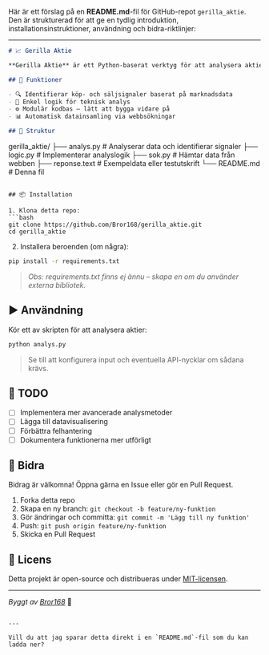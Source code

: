 Här är ett förslag på en **README.md**-fil för GitHub-repot `gerilla_aktie`. Den är strukturerad för att ge en tydlig introduktion, installationsinstruktioner, användning och bidra-riktlinjer:

---

```markdown
# 📈 Gerilla Aktie

**Gerilla Aktie** är ett Python-baserat verktyg för att analysera aktiemarknadsdata och identifiera potentiella köp- och säljsignaler. Projektet syftar till att förenkla beslutsfattande för investerare genom att automatisera analysprocesser.

## 🚀 Funktioner

- 🔍 Identifierar köp- och säljsignaler baserat på marknadsdata
- 🧠 Enkel logik för teknisk analys
- ⚙️ Modulär kodbas – lätt att bygga vidare på
- 📊 Automatisk datainsamling via webbsökningar

## 🧱 Struktur

```

gerilla\_aktie/
├── analys.py        # Analyserar data och identifierar signaler
├── logic.py         # Implementerar analyslogik
├── sok.py           # Hämtar data från webben
├── reponse.text     # Exempeldata eller testutskrift
└── README.md        # Denna fil

````

## 📦 Installation

1. Klona detta repo:
```bash
git clone https://github.com/Bror168/gerilla_aktie.git
cd gerilla_aktie
````

2. Installera beroenden (om några):

```bash
pip install -r requirements.txt
```

> *Obs: requirements.txt finns ej ännu – skapa en om du använder externa bibliotek.*

## ▶️ Användning

Kör ett av skripten för att analysera aktier:

```bash
python analys.py
```

> Se till att konfigurera input och eventuella API-nycklar om sådana krävs.

## 🔧 TODO

* [ ] Implementera mer avancerade analysmetoder
* [ ] Lägga till datavisualisering
* [ ] Förbättra felhantering
* [ ] Dokumentera funktionerna mer utförligt

## 🤝 Bidra

Bidrag är välkomna! Öppna gärna en Issue eller gör en Pull Request.

1. Forka detta repo
2. Skapa en ny branch: `git checkout -b feature/ny-funktion`
3. Gör ändringar och committa: `git commit -m 'Lägg till ny funktion'`
4. Push: `git push origin feature/ny-funktion`
5. Skicka en Pull Request

## 📝 Licens

Detta projekt är open-source och distribueras under [MIT-licensen](LICENSE).

---

*Byggt av [Bror168](https://github.com/Bror168)* 🚀

```

---

Vill du att jag sparar detta direkt i en `README.md`-fil som du kan ladda ner?
```
